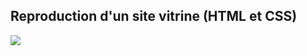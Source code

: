 
<h2>Reproduction d'un site vitrine (HTML et CSS)</h2>
<img src="https://github.com/AzzRun/ENI-Project-s/blob/master/Web Development (Client Side)/res/capture.PNG?raw=true">
